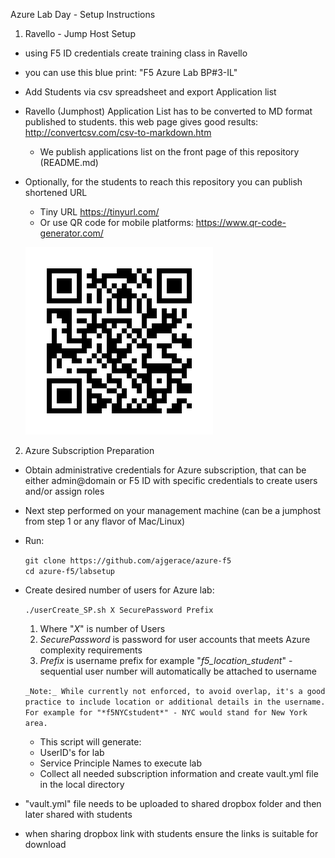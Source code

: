Azure Lab Day - Setup Instructions

1. Ravello - Jump Host Setup
  - using F5 ID credentials create training class in Ravello
  - you can use this blue print: "F5 Azure Lab BP#3-IL"
  - Add Students via csv spreadsheet and export Application list
  - Ravello (Jumphost) Application List has to be converted to MD format published to students.
  this web page gives good results: http://convertcsv.com/csv-to-markdown.htm
    * We publish applications list on the front page of this repository (README.md)
 - Optionally, for the students to reach this repository you can publish shortened URL
    * Tiny URL https://tinyurl.com/
    * Or use QR code for mobile platforms: https://www.qr-code-generator.com/


    ![QR Code](https://github.com/IlyaRevich/Instuctions_lab/blob/master/labSetup/images/frame.png)

2. Azure Subscription Preparation
  * Obtain administrative credentials for Azure subscription, that can be either admin@domain or F5 ID with specific credentials to create users and/or assign roles

  * Next step performed on your management machine (can be a jumphost from step 1 or any flavor of Mac/Linux)
  * Run:

    `git clone https://github.com/ajgerace/azure-f5`  
    `cd azure-f5/labsetup`

  * Create desired number of users for Azure lab:

    `./userCreate_SP.sh X SecurePassword Prefix`
     1. Where "*X*" is number of Users
     2. *SecurePassword* is password for user accounts that meets Azure complexity requirements
     3. *Prefix* is username prefix for example "*f5_location_student*" - sequential user number will automatically be attached to username

     ``_Note:_ While currently not enforced, to avoid overlap, it's a good practice to include location or additional details in the username. For example for "*f5NYCstudent*" - NYC would stand for New York area.``

     * This script will generate:
      - UserID's for lab
      - Service Principle Names to execute lab
      - Collect all needed subscription information and create vault.yml file in the local directory

  * "vault.yml" file needs to be uploaded to shared dropbox folder and then later shared with students
  * when sharing dropbox link with students ensure the links is suitable for download
